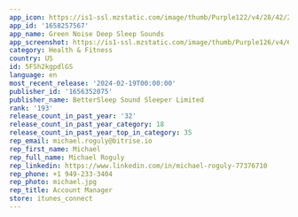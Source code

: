 ```yaml
---
app_icon: https://is1-ssl.mzstatic.com/image/thumb/Purple122/v4/28/42/24/2842240f-3b16-c9a6-12db-d28dc23833d7/AppIcon-0-0-1x_U007epad-0-0-85-220.png/1024x1024bb.png
app_id: '1658257567'
app_name: Green Noise Deep Sleep Sounds
app_screenshot: https://is1-ssl.mzstatic.com/image/thumb/Purple126/v4/6f/f7/47/6ff747d7-c1bd-a5e0-fe7a-9289a30b1a50/737c63bb-6d1a-43fa-8368-4fe4f207033c_6501.png/1284x2778bb.png
category: Health & Fitness
country: US
id: 5FSh2kgpdlGS
language: en
most_recent_release: '2024-02-19T00:00:00'
publisher_id: '1656352075'
publisher_name: BetterSleep Sound Sleeper Limited
rank: '193'
release_count_in_past_year: '32'
release_count_in_past_year_category: 18
release_count_in_past_year_top_in_category: 35
rep_email: michael.roguly@bitrise.io
rep_first_name: Michael
rep_full_name: Michael Roguly
rep_linkedin: https://www.linkedin.com/in/michael-roguly-77376710
rep_phone: +1 949-233-3404
rep_photo: michael.jpg
rep_title: Account Manager
store: itunes_connect
---
```

